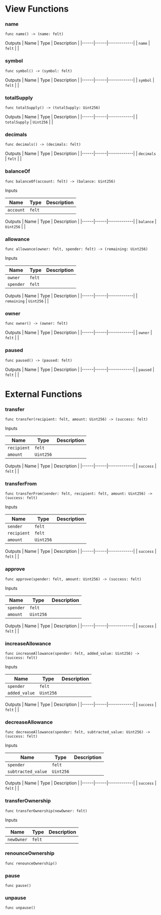 # View Functions

### name

`func name() -> (name: felt)`


Outputs
| Name | Type | Description |
|------|------|-------------|
| `name` | `felt` |  |

### symbol

`func symbol() -> (symbol: felt)`


Outputs
| Name | Type | Description |
|------|------|-------------|
| `symbol` | `felt` |  |

### totalSupply

`func totalSupply() -> (totalSupply: Uint256)`


Outputs
| Name | Type | Description |
|------|------|-------------|
| `totalSupply` | `Uint256` |  |

### decimals

`func decimals() -> (decimals: felt)`


Outputs
| Name | Type | Description |
|------|------|-------------|
| `decimals` | `felt` |  |

### balanceOf

`func balanceOf(account: felt) -> (balance: Uint256)`


Inputs

| Name | Type | Description |
|------|------|-------------|
| `account` | `felt` |  |

Outputs
| Name | Type | Description |
|------|------|-------------|
| `balance` | `Uint256` |  |

### allowance

`func allowance(owner: felt, spender: felt) -> (remaining: Uint256)`


Inputs

| Name | Type | Description |
|------|------|-------------|
| `owner` | `felt` |  |
| `spender` | `felt` |  |

Outputs
| Name | Type | Description |
|------|------|-------------|
| `remaining` | `Uint256` |  |

### owner

`func owner() -> (owner: felt)`


Outputs
| Name | Type | Description |
|------|------|-------------|
| `owner` | `felt` |  |

### paused

`func paused() -> (paused: felt)`


Outputs
| Name | Type | Description |
|------|------|-------------|
| `paused` | `felt` |  |

# External Functions

### transfer

`func transfer(recipient: felt, amount: Uint256) -> (success: felt)`


Inputs

| Name | Type | Description |
|------|------|-------------|
| `recipient` | `felt` |  |
| `amount` | `Uint256` |  |

Outputs
| Name | Type | Description |
|------|------|-------------|
| `success` | `felt` |  |

### transferFrom

`func transferFrom(sender: felt, recipient: felt, amount: Uint256) -> (success: felt)`


Inputs

| Name | Type | Description |
|------|------|-------------|
| `sender` | `felt` |  |
| `recipient` | `felt` |  |
| `amount` | `Uint256` |  |

Outputs
| Name | Type | Description |
|------|------|-------------|
| `success` | `felt` |  |

### approve

`func approve(spender: felt, amount: Uint256) -> (success: felt)`


Inputs

| Name | Type | Description |
|------|------|-------------|
| `spender` | `felt` |  |
| `amount` | `Uint256` |  |

Outputs
| Name | Type | Description |
|------|------|-------------|
| `success` | `felt` |  |

### increaseAllowance

`func increaseAllowance(spender: felt, added_value: Uint256) -> (success: felt)`


Inputs

| Name | Type | Description |
|------|------|-------------|
| `spender` | `felt` |  |
| `added_value` | `Uint256` |  |

Outputs
| Name | Type | Description |
|------|------|-------------|
| `success` | `felt` |  |

### decreaseAllowance

`func decreaseAllowance(spender: felt, subtracted_value: Uint256) -> (success: felt)`


Inputs

| Name | Type | Description |
|------|------|-------------|
| `spender` | `felt` |  |
| `subtracted_value` | `Uint256` |  |

Outputs
| Name | Type | Description |
|------|------|-------------|
| `success` | `felt` |  |

### transferOwnership

`func transferOwnership(newOwner: felt)`


Inputs

| Name | Type | Description |
|------|------|-------------|
| `newOwner` | `felt` |  |

### renounceOwnership

`func renounceOwnership()`


### pause

`func pause()`


### unpause

`func unpause()`


